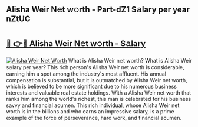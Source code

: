 ## Alisha Weir N𝚎t w𝚘rth - Part-dZ1 S𝚊lary per year nZtUC

# <h2><a href="http://gc3yak9.nevu.top/?p=Alisha+Weir">🔗 👉🔴 Alisha Weir N𝚎t w𝚘rth - S𝚊lary</a></h2>

[![Alisha Weir N𝚎t W𝚘rth](https://i.imgur.com/Oavwk0R.jpeg)](http://gc3yak9.nevu.top/?p=Alisha+Weir)
What is Alisha Weir n𝚎t w𝚘rth? What is Alisha Weir s𝚊lary per year?
This rich person's Alisha Weir net worth is considerable, earning him a spot among the industry's most affluent. His annual compensation is substantial, but it is outmatched by Alisha Weir net worth, which is believed to be more significant due to his numerous business interests and valuable real estate holdings. With a Alisha Weir net worth that ranks him among the world's richest, this man is celebrated for his business savvy and financial acumen. This rich individual, whose Alisha Weir net worth is in the billions and who earns an impressive salary, is a prime example of the force of perseverance, hard work, and financial acumen.
